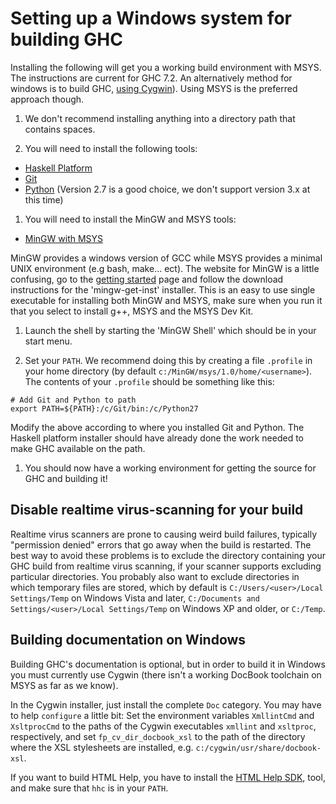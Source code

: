 # Setting up a Windows system for building GHC



Installing the following will get you a working build environment with MSYS. The instructions are current for GHC 7.2. An alternatively method for windows is to build GHC, [using Cygwin](building/windows/cygwin)).  Using MSYS is the preferred approach though.


1. We don't recommend installing anything into a directory path that contains spaces.

1. You will need to install the following tools:

- [ Haskell Platform](http://hackage.haskell.org/platform/)
- [ Git](http://git-scm.com/)
- [
  Python](http://python.org/) (Version 2.7 is a good choice, we don't support version 3.x at this time)

1. You will need to install the MinGW and MSYS tools:

- [ MinGW with MSYS](http://www.mingw.org/)


MinGW provides a windows version of GCC while MSYS provides a minimal UNIX environment (e.g bash, make... ect). The website for MinGW is a little confusing, go to the [
getting started](http://www.mingw.org/wiki/Getting_Started) page and follow the download instructions for the 'mingw-get-inst' installer. This is an easy to use single executable for installing both MinGW and MSYS, make sure when you run it that you select to install g++, MSYS and the MSYS Dev Kit.


1. Launch the shell by starting the 'MinGW Shell' which should be in your start menu.

1. Set your `PATH`.  We recommend doing this by creating a file `.profile` in your home directory (by default `c:/MinGW/msys/1.0/home/<username>`).  The contents of your `.profile` should be something like this:

```wiki
# Add Git and Python to path
export PATH=${PATH}:/c/Git/bin:/c/Python27
```


Modify the above according to where you installed Git and Python. The Haskell platform installer should have already done the work needed to make GHC available on the path.


1. You should now have a working environment for getting the source for GHC and building it!

## Disable realtime virus-scanning for your build



Realtime virus scanners are prone to causing weird build failures, typically "permission denied" errors that go away when the build is restarted.  The best way to avoid these problems is to exclude the directory containing your GHC build from realtime virus scanning, if your scanner supports excluding particular directories.  You probably also want to exclude directories in which temporary files are stored, which by default is `C:/Users/<user>/Local Settings/Temp` on Windows Vista and later, `C:/Documents and Settings/<user>/Local Settings/Temp` on Windows XP and older, or `C:/Temp`.


## Building documentation on Windows



Building GHC's documentation is optional, but in order to build it in Windows you must currently use Cygwin (there isn't a working DocBook toolchain on MSYS as far as we know).



In the Cygwin installer, just install the complete `Doc` category. You may have to help `configure` a little bit: Set the environment variables `XmllintCmd` and `XsltprocCmd` to the paths of the Cygwin executables `xmllint` and `xsltproc`, respectively, and set `fp_cv_dir_docbook_xsl` to the path of the directory where the XSL stylesheets are installed, e.g. `c:/cygwin/usr/share/docbook-xsl`.    



If you want to build HTML Help, you have to install the [
HTML Help SDK](http://msdn.microsoft.com/library/default.asp?url=/library/en-us/htmlhelp/html/hworiHTMLHelpStartPage.asp), tool, and make sure that `hhc` is in your `PATH`.


